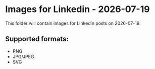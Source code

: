 # Images for Linkedin - 2026-07-19

This folder will contain images for Linkedin posts on 2026-07-19.

## Supported formats:
- PNG
- JPG/JPEG
- SVG
